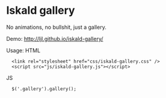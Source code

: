 # Iskald gallery

No animations, no bullshit, just a gallery.

Demo: http://ljl.github.io/iskald-gallery/

Usage:
HTML
```
  <link rel="stylesheet" href="css/iskald-gallery.css" />
  <script src="js/iskald-gallery.js"></script>
```
JS
```
  $('.gallery').gallery();
```
